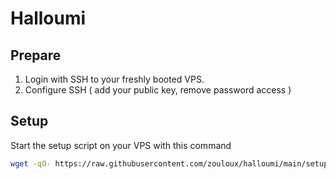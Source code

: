 # Halloumi


## Prepare

1. Login with SSH to your freshly booted VPS.
2. Configure SSH ( add your public key, remove password access )

## Setup

Start the setup script on your VPS with this command 

```bash
wget -qO- https://raw.githubusercontent.com/zouloux/halloumi/main/setup.sh | bash
```